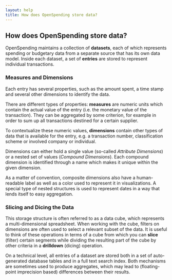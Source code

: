 ```yaml
---
layout: help
title: How does OpenSpending store data?
---
```


## How does OpenSpending store data?

OpenSpending maintains a collection of **datasets**, each of which 
represents spending or budgetary data from a separate source that 
has its own data model. Inside each dataset, a set of **entries** are 
stored to represent individual transactions. 

### Measures and Dimensions

Each entry has several properties, such as the amount spent, a time 
stamp and several other dimensions to identify the data. 

There are different types of properties: **measures** are numeric units 
which contain the actual value of the entry (i.e. the monetary value of the 
transaction). They can be aggregated by some criterion, for example in 
order to sum up all transactions destined for a certain supplier. 

To contextualize these numeric values, **dimensions** contain other types 
of data that is available for the entry, e.g. a transaction number, 
classification scheme or involved company or individual. 

Dimensions can either hold a single value (so-called *Attribute Dimensions*) 
or a nested set of values (*Compound Dimensions*). Each compound dimension 
is identified through a name which makes it unique within the given dimension.

As a matter of convention, composite dimensions also have a human-readable 
label as well as a color used to represent it in visualizations. A special 
type of nested structures is used to represent dates in a way that lends 
itself to easy aggregation.

### Slicing and Dicing the Data

This storage structure is often referred to as a data cube, which represents
a multi-dimensional spreadsheet. When working with the cube, filters on 
dimensions are often used to select a relevant subset of the data. It is 
useful to think of these operations in terms of a cube from which you can 
**slice** (filter) certain segments while dividing the resulting part of the
cube by other criteria in a **drilldown** (dicing) operation.

On a technical level, all entries of a dataset are stored both in a set of 
auto-generated database tables and in a full text search index. Both 
mechanisms are sometimes used to produce aggregates, which may lead to
(floating-point imprecision based) differences between their results.


